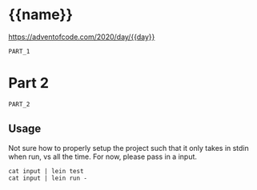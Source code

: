 # {{name}}

https://adventofcode.com/2020/day/{{day}}

```
PART_1
```
# Part 2

```
PART_2
```
## Usage

Not sure how to properly setup the project such that it only takes in stdin when run, vs all the time.
For now, please pass in a input.

```
cat input | lein test
cat input | lein run -
```